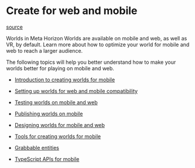 # Create for web and mobile

[source](https://developers.meta.com/horizon-worlds/learn/documentation/create-for-web-and-mobile/create-for-web-and-mobile)

Worlds in Meta Horizon Worlds are available on mobile and web, as well as VR, by default. Learn more about how to optimize your world for mobile and web to reach a larger audience.

The following topics will help you better understand how to make your worlds better for playing on mobile and web.

*   [Introduction to creating worlds for mobile](/horizon-worlds/learn/documentation/create-for-web-and-mobile/introduction-to-creating-worlds-for-mobile)

*   [Setting up worlds for web and mobile compatibility](/horizon-worlds/learn/documentation/create-for-web-and-mobile/setting-up-worlds-for-web-and-mobile-compatibility)

*   [Testing worlds on mobile and web](/horizon-worlds/learn/documentation/create-for-web-and-mobile/how-to-test-on-web-and-mobile)

*   [Publishing worlds on mobile](/horizon-worlds/learn/documentation/create-for-web-and-mobile/publishing-worlds-on-mobile)

*   [Designing worlds for mobile and web](/horizon-worlds/learn/documentation/create-for-web-and-mobile/designing-worlds-for-mobile-and-web/designing-worlds-for-mobile/)

*   [Tools for creating worlds for mobile](/horizon-worlds/learn/documentation/create-for-web-and-mobile/tools-for-creating-worlds-for-mobile/screen-based-ui/)

*   [Grabbable entities](/horizon-worlds/learn/documentation/create-for-web-and-mobile/grabbable-entities/intro-to-grabbable-entities/)

*   [TypeScript APIs for mobile](/horizon-worlds/learn/documentation/create-for-web-and-mobile/typescript-apis-for-mobile/per-platform-scripting/)

 

 

 

 

 

 

 

 

 

 

 

 

 

 

 

 

 

 

 

 

 

 

 

 

 

 

 

 

 

 

 

 

 

 

 

 

 

 

 

 

 

 

 

 

 

 
